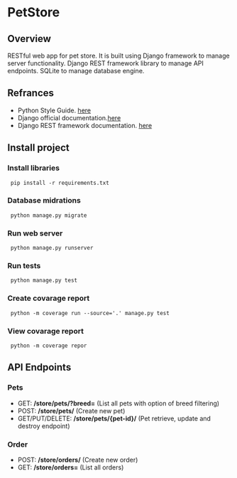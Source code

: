 # PetStore
## Overview
RESTful web app for pet store. It is built using Django framework to manage server functionality. Django REST framework library to manage API endpoints. SQLite to manage database engine.
## Refrances 
- Python Style Guide. [here](https://www.python.org/dev/peps/pep-0008/#introduction)
- Django official documentation.[here](https://docs.djangoproject.com/en/3.2/contents/)
- Django REST framework documentation. [here](https://www.django-rest-framework.org/tutorial/quickstart/)
## Install project
### Install libraries 
     pip install -r requirements.txt
### Database midrations 
     python manage.py migrate
### Run web server 
     python manage.py runserver
### Run tests 
     python manage.py test
### Create covarage report 
     python -m coverage run --source='.' manage.py test
### View covarage report 
     python -m coverage repor
## API Endpoints
### Pets
* GET: **/store/pets/?breed=** (List all pets with option of breed filtering)
* POST: **/store/pets/** (Create new pet)
* GET/PUT/DELETE: **/store/pets/{pet-id}/** (Pet retrieve, update and destroy endpoint)

### Order
* POST: **/store/orders/** (Create new order)
* GET: **/store/orders=** (List all orders)
